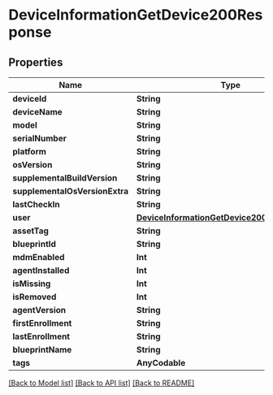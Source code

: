 # DeviceInformationGetDevice200Response

## Properties
Name | Type | Description | Notes
------------ | ------------- | ------------- | -------------
**deviceId** | **String** |  | [optional] 
**deviceName** | **String** |  | [optional] 
**model** | **String** |  | [optional] 
**serialNumber** | **String** |  | [optional] 
**platform** | **String** |  | [optional] 
**osVersion** | **String** |  | [optional] 
**supplementalBuildVersion** | **String** |  | [optional] 
**supplementalOsVersionExtra** | **String** |  | [optional] 
**lastCheckIn** | **String** |  | [optional] 
**user** | [**DeviceInformationGetDevice200ResponseUser**](DeviceInformationGetDevice200ResponseUser.md) |  | [optional] 
**assetTag** | **String** |  | [optional] 
**blueprintId** | **String** |  | [optional] 
**mdmEnabled** | **Int** |  | [optional] 
**agentInstalled** | **Int** |  | [optional] 
**isMissing** | **Int** |  | [optional] 
**isRemoved** | **Int** |  | [optional] 
**agentVersion** | **String** |  | [optional] 
**firstEnrollment** | **String** |  | [optional] 
**lastEnrollment** | **String** |  | [optional] 
**blueprintName** | **String** |  | [optional] 
**tags** | **AnyCodable** |  | [optional] 

[[Back to Model list]](../README.md#documentation-for-models) [[Back to API list]](../README.md#documentation-for-api-endpoints) [[Back to README]](../README.md)


